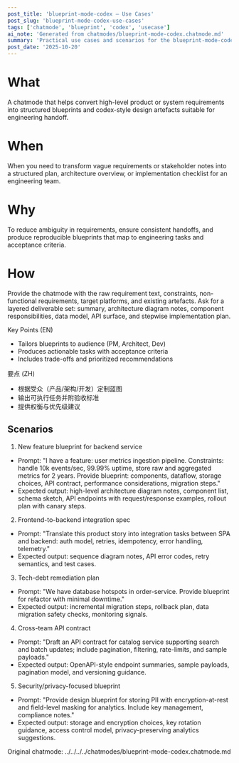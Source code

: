 ```yaml
---
post_title: 'blueprint-mode-codex — Use Cases'
post_slug: 'blueprint-mode-codex-use-cases'
tags: ['chatmode', 'blueprint', 'codex', 'usecase']
ai_note: 'Generated from chatmodes/blueprint-mode-codex.chatmode.md'
summary: 'Practical use cases and scenarios for the blueprint-mode-codex chatmode. Focus on creating structured blueprints, extracting design artefacts, and translating high-level requirements into implementation-ready steps.'
post_date: '2025-10-20'
---
```


<!-- markdownlint-disable MD041 -->

What
====
A chatmode that helps convert high-level product or system requirements into structured blueprints and codex-style design artefacts suitable for engineering handoff.

When
====
When you need to transform vague requirements or stakeholder notes into a structured plan, architecture overview, or implementation checklist for an engineering team.

Why
===
To reduce ambiguity in requirements, ensure consistent handoffs, and produce reproducible blueprints that map to engineering tasks and acceptance criteria.

How
===
Provide the chatmode with the raw requirement text, constraints, non-functional requirements, target platforms, and existing artefacts. Ask for a layered deliverable set: summary, architecture diagram notes, component responsibilities, data model, API surface, and stepwise implementation plan.

Key Points (EN)
- Tailors blueprints to audience (PM, Architect, Dev)
- Produces actionable tasks with acceptance criteria
- Includes trade-offs and prioritized recommendations

要点 (ZH)
- 根据受众（产品/架构/开发）定制蓝图
- 输出可执行任务并附验收标准
- 提供权衡与优先级建议

Scenarios
---------

1) New feature blueprint for backend service
- Prompt: "I have a feature: user metrics ingestion pipeline. Constraints: handle 10k events/sec, 99.99% uptime, store raw and aggregated metrics for 2 years. Provide blueprint: components, dataflow, storage choices, API contract, performance considerations, migration steps." 
- Expected output: high-level architecture diagram notes, component list, schema sketch, API endpoints with request/response examples, rollout plan with canary steps.

2) Frontend-to-backend integration spec
- Prompt: "Translate this product story into integration tasks between SPA and backend: auth model, retries, idempotency, error handling, telemetry." 
- Expected output: sequence diagram notes, API error codes, retry semantics, and test cases.

3) Tech-debt remediation plan
- Prompt: "We have database hotspots in order-service. Provide blueprint for refactor with minimal downtime." 
- Expected output: incremental migration steps, rollback plan, data migration safety checks, monitoring signals.

4) Cross-team API contract
- Prompt: "Draft an API contract for catalog service supporting search and batch updates; include pagination, filtering, rate-limits, and sample payloads." 
- Expected output: OpenAPI-style endpoint summaries, sample payloads, pagination model, and versioning guidance.

5) Security/privacy-focused blueprint
- Prompt: "Provide design blueprint for storing PII with encryption-at-rest and field-level masking for analytics. Include key management, compliance notes." 
- Expected output: storage and encryption choices, key rotation guidance, access control model, privacy-preserving analytics suggestions.

Original chatmode: ../../../../chatmodes/blueprint-mode-codex.chatmode.md
